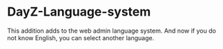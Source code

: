 DayZ-Language-system
====================

This addition adds to the web admin language system. And now if you do not know English, you can select another language.